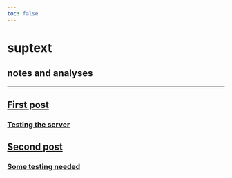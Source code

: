 ```yaml
---
toc: false
---
```


# suptext
## notes and analyses

___

<div class="grid grid-cols-2" style="max-width:512px;">
  <div class="card" style="max-width: 256px;">
    <a href="./view/post(24.04.03)Wed">
      <h2>First post</h2>
      <h3>Testing the server</h3>
    </a>
  </div>

  <div class="card" style="max-width: 256px;">
    <a href="./view/post(24.04.04)Thu">
      <h2>Second post</h2>
      <h3>Some testing needed</h3>
    </a>
  </div>
</div>